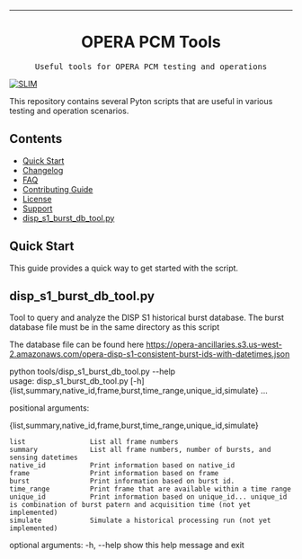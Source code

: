 <!-- Header block for project -->
<hr>

<div align="center">

<h1 align="center">OPERA PCM Tools</h1>
<!-- ☝️ Replace with your repo name ☝️ -->

</div>

<pre align="center">Useful tools for OPERA PCM testing and operations</pre>
<!-- ☝️ Replace with a single sentence describing the purpose of your repo / proj ☝️ -->

<!-- Header block for project -->

[![SLIM](https://img.shields.io/badge/Best%20Practices%20from-SLIM-blue)](https://nasa-ammos.github.io/slim/)
<!-- ☝️ Add badges via: https://shields.io e.g. ![](https://img.shields.io/github/your_chosen_action/your_org/your_repo) ☝️ -->

This repository contains several Pyton scripts that are useful in various testing and operation scenarios.

## Contents

* [Quick Start](#quick-start)
* [Changelog](#changelog)
* [FAQ](#frequently-asked-questions-faq)
* [Contributing Guide](#contributing)
* [License](#license)
* [Support](#support)
* [disp_s1_burst_db_tool.py](#disp_s1_burst_db_tool)

## Quick Start
This guide provides a quick way to get started with the script. 

## disp_s1_burst_db_tool.py

Tool to query and analyze the DISP S1 historical burst database. The burst database file must be in the same directory as this script

The database file can be found here
https://opera-ancillaries.s3.us-west-2.amazonaws.com/opera-disp-s1-consistent-burst-ids-with-datetimes.json

python tools/disp_s1_burst_db_tool.py --help     
usage: disp_s1_burst_db_tool.py [-h] {list,summary,native_id,frame,burst,time_range,unique_id,simulate} ...

positional arguments:

  {list,summary,native_id,frame,burst,time_range,unique_id,simulate}

    list                List all frame numbers
    summary             List all frame numbers, number of bursts, and sensing datetimes
    native_id           Print information based on native_id
    frame               Print information based on frame
    burst               Print information based on burst id.
    time_range          Print frame that are available within a time range
    unique_id           Print information based on unique_id... unique_id is combination of burst patern and acquisition time (not yet implemented)
    simulate            Simulate a historical processing run (not yet implemented)

optional arguments:
  -h, --help            show this help message and exit
